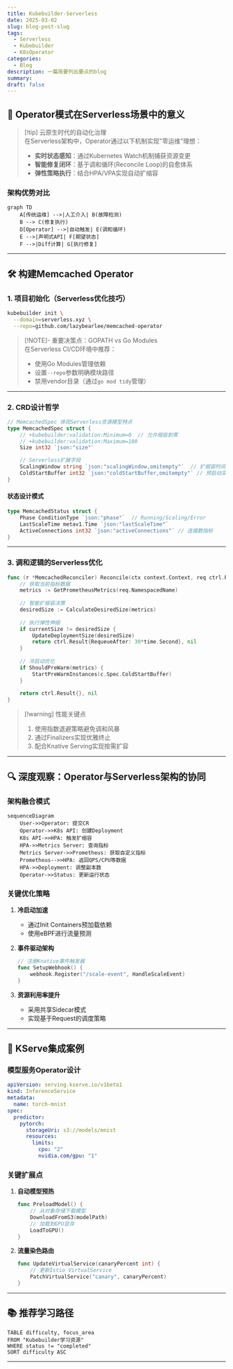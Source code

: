 ```yaml
---
title: Kubebuilder-Serverless
date: 2025-03-02
slug: blog-post-slug
tags:
  - Serverless
  - Kubebuilder
  - K8sOperator
categories:
  - Blog
description: 一篇简要列出要点的blog
summary: 
draft: false
---
```

## 🌟 Operator模式在Serverless场景中的意义
> [!tip] 云原生时代的自动化治理  
> 在Serverless架构中，Operator通过以下机制实现"零运维"理想：  
> - **实时状态感知**：通过Kubernetes Watch机制捕获资源变更  
> - **智能修复闭环**：基于调和循环(Reconcile Loop)的自愈体系  
> - **弹性策略执行**：结合HPA/VPA实现自动扩缩容

### 架构优势对比
```mermaid
graph TD
    A[传统运维] -->|人工介入| B(故障检测)
    B --> C(修复执行)
    D[Operator] -->|自动触发| E(调和循环)
    E -->|声明式API| F[期望状态]
    F -->|Diff计算| G[执行修复]
```

---

## 🛠️ 构建Memcached Operator

### 1. 项目初始化（Serverless优化技巧）
```bash
kubebuilder init \
  --domain=serverless.xyz \
  --repo=github.com/lazybearlee/memcached-operator
```

> [!NOTE]- 重要决策点：GOPATH vs Go Modules  
> 在Serverless CI/CD环境中推荐：  
> - 使用Go Modules管理依赖  
> - 设置`--repo`参数明确模块路径  
> - 禁用vendor目录（通过`go mod tidy`管理）

---

### 2. CRD设计哲学
```go
// MemcachedSpec 体现Serverless资源模型特点
type MemcachedSpec struct {
    // +kubebuilder:validation:Minimum=0  // 允许缩容到零
    // +kubebuilder:validation:Maximum=100
    Size int32 `json:"size"`

    // Serverless扩展字段
    ScalingWindow string `json:"scalingWindow,omitempty"`  // 扩缩容时间窗
    ColdStartBuffer int32 `json:"coldStartBuffer,omitempty"` // 预启动实例数
}
```

#### 状态设计模式
```go
type MemcachedStatus struct {
    Phase ConditionType `json:"phase"`  // Running/Scaling/Error
    LastScaleTime metav1.Time `json:"lastScaleTime"`
    ActiveConnections int32 `json:"activeConnections"` // 连接数指标
}
```

---

### 3. 调和逻辑的Serverless优化
```go
func (r *MemcachedReconciler) Reconcile(ctx context.Context, req ctrl.Request) (ctrl.Result, error) {
    // 获取当前指标数据
    metrics := GetPrometheusMetrics(req.NamespacedName)
    
    // 智能扩缩容决策
    desiredSize := CalculateDesiredSize(metrics)
    
    // 执行弹性伸缩
    if currentSize != desiredSize {
        UpdateDeploymentSize(desiredSize)
        return ctrl.Result{RequeueAfter: 30*time.Second}, nil
    }
    
    // 冷启动优化
    if ShouldPreWarm(metrics) {
        StartPreWarmInstances(c.Spec.ColdStartBuffer)
    }
    
    return ctrl.Result{}, nil
}
```

> [!warning] 性能关键点  
> 1. 使用指数退避策略避免调和风暴  
> 2. 通过Finalizers实现优雅终止  
> 3. 配合Knative Serving实现按需扩容

---

## 🔍 深度观察：Operator与Serverless架构的协同

### 架构融合模式
```mermaid
sequenceDiagram
    User->>Operator: 提交CR
    Operator->>K8s API: 创建Deployment
    K8s API->>HPA: 触发扩缩容
    HPA->>Metrics Server: 查询指标
    Metrics Server->>Prometheus: 获取自定义指标
    Prometheus-->>HPA: 返回QPS/CPU等数据
    HPA->>Deployment: 调整副本数
    Operator->>Status: 更新运行状态
```

### 关键优化策略
1. **冷启动加速**  
   - 通过Init Containers预加载依赖  
   - 使用eBPF进行流量预测
   
2. **事件驱动架构**  
   ```go
   // 注册Knative事件触发器
   func SetupWebhook() {
       webhook.Register("/scale-event", HandleScaleEvent)
   }
   ```
   
3. **资源利用率提升**  
   - 采用共享Sidecar模式  
   - 实现基于Request的调度策略

---

## 🚀 KServe集成案例

### 模型服务Operator设计
```yaml
apiVersion: serving.kserve.io/v1beta1
kind: InferenceService
metadata:
  name: torch-mnist
spec:
  predictor:
    pytorch:
      storageUri: s3://models/mnist
      resources:
        limits:
          cpu: "2"
          nvidia.com/gpu: "1"
```

### 关键扩展点
1. **自动模型预热**  
   ```go
   func PreloadModel() {
       // 从对象存储下载模型
       DownloadFromS3(modelPath)
       // 加载到GPU显存
       LoadToGPU()
   }
   ```
   
2. **流量染色路由**  
   ```go
   func UpdateVirtualService(canaryPercent int) {
       // 更新Istio VirtualService
       PatchVirtualService("canary", canaryPercent)
   }
   ```

---

## 📚 推荐学习路径
```dataview
TABLE difficulty, focus_area
FROM "Kubebuilder学习资源"
WHERE status != "completed"
SORT difficulty ASC
```

---
